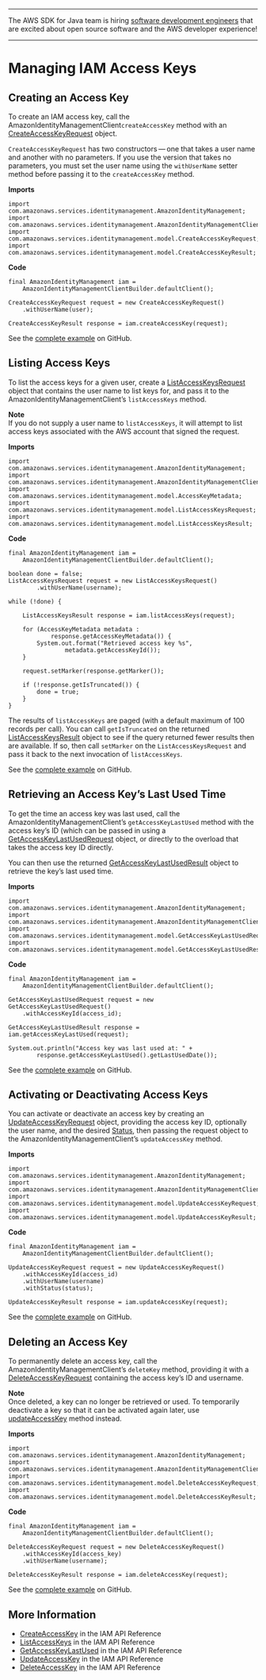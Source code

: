 --------

The AWS SDK for Java team is hiring [software development engineers](https://github.com/aws/aws-sdk-java-v2/issues/3156) that are excited about open source software and the AWS developer experience\!

--------

# Managing IAM Access Keys<a name="examples-iam-access-keys"></a>

## Creating an Access Key<a name="creating-an-access-key"></a>

To create an IAM access key, call the AmazonIdentityManagementClient`createAccessKey` method with an [CreateAccessKeyRequest](https://docs.aws.amazon.com/sdk-for-java/v1/reference/com/amazonaws/services/identitymanagement/model/CreateAccessKeyRequest.html) object\.

 `CreateAccessKeyRequest` has two constructors — one that takes a user name and another with no parameters\. If you use the version that takes no parameters, you must set the user name using the `withUserName` setter method before passing it to the `createAccessKey` method\.

 **Imports** 

```
import com.amazonaws.services.identitymanagement.AmazonIdentityManagement;
import com.amazonaws.services.identitymanagement.AmazonIdentityManagementClientBuilder;
import com.amazonaws.services.identitymanagement.model.CreateAccessKeyRequest;
import com.amazonaws.services.identitymanagement.model.CreateAccessKeyResult;
```

 **Code** 

```
final AmazonIdentityManagement iam =
    AmazonIdentityManagementClientBuilder.defaultClient();

CreateAccessKeyRequest request = new CreateAccessKeyRequest()
    .withUserName(user);

CreateAccessKeyResult response = iam.createAccessKey(request);
```

See the [complete example](https://github.com/awsdocs/aws-doc-sdk-examples/blob/master/java/example_code/iam/src/main/java/aws/example/iam/CreateAccessKey.java) on GitHub\.

## Listing Access Keys<a name="listing-access-keys"></a>

To list the access keys for a given user, create a [ListAccessKeysRequest](https://docs.aws.amazon.com/sdk-for-java/v1/reference/com/amazonaws/services/identitymanagement/model/ListAccessKeysRequest.html) object that contains the user name to list keys for, and pass it to the AmazonIdentityManagementClient’s `listAccessKeys` method\.

**Note**  
If you do not supply a user name to `listAccessKeys`, it will attempt to list access keys associated with the AWS account that signed the request\.

 **Imports** 

```
import com.amazonaws.services.identitymanagement.AmazonIdentityManagement;
import com.amazonaws.services.identitymanagement.AmazonIdentityManagementClientBuilder;
import com.amazonaws.services.identitymanagement.model.AccessKeyMetadata;
import com.amazonaws.services.identitymanagement.model.ListAccessKeysRequest;
import com.amazonaws.services.identitymanagement.model.ListAccessKeysResult;
```

 **Code** 

```
final AmazonIdentityManagement iam =
    AmazonIdentityManagementClientBuilder.defaultClient();

boolean done = false;
ListAccessKeysRequest request = new ListAccessKeysRequest()
        .withUserName(username);

while (!done) {

    ListAccessKeysResult response = iam.listAccessKeys(request);

    for (AccessKeyMetadata metadata :
            response.getAccessKeyMetadata()) {
        System.out.format("Retrieved access key %s",
                metadata.getAccessKeyId());
    }

    request.setMarker(response.getMarker());

    if (!response.getIsTruncated()) {
        done = true;
    }
}
```

The results of `listAccessKeys` are paged \(with a default maximum of 100 records per call\)\. You can call `getIsTruncated` on the returned [ListAccessKeysResult](https://docs.aws.amazon.com/sdk-for-java/v1/reference/com/amazonaws/services/identitymanagement/model/ListAccessKeysResult.html) object to see if the query returned fewer results then are available\. If so, then call `setMarker` on the `ListAccessKeysRequest` and pass it back to the next invocation of `listAccessKeys`\.

See the [complete example](https://github.com/awsdocs/aws-doc-sdk-examples/blob/master/java/example_code/iam/src/main/java/aws/example/iam/ListAccessKeys.java) on GitHub\.

## Retrieving an Access Key’s Last Used Time<a name="retrieving-an-access-key-s-last-used-time"></a>

To get the time an access key was last used, call the AmazonIdentityManagementClient’s `getAccessKeyLastUsed` method with the access key’s ID \(which can be passed in using a [GetAccessKeyLastUsedRequest](https://docs.aws.amazon.com/sdk-for-java/v1/reference/com/amazonaws/services/identitymanagement/model/GetAccessKeyLastUsedRequest.html) object, or directly to the overload that takes the access key ID directly\.

You can then use the returned [GetAccessKeyLastUsedResult](https://docs.aws.amazon.com/sdk-for-java/v1/reference/com/amazonaws/services/identitymanagement/model/GetAccessKeyLastUsedResult.html) object to retrieve the key’s last used time\.

 **Imports** 

```
import com.amazonaws.services.identitymanagement.AmazonIdentityManagement;
import com.amazonaws.services.identitymanagement.AmazonIdentityManagementClientBuilder;
import com.amazonaws.services.identitymanagement.model.GetAccessKeyLastUsedRequest;
import com.amazonaws.services.identitymanagement.model.GetAccessKeyLastUsedResult;
```

 **Code** 

```
final AmazonIdentityManagement iam =
    AmazonIdentityManagementClientBuilder.defaultClient();

GetAccessKeyLastUsedRequest request = new GetAccessKeyLastUsedRequest()
    .withAccessKeyId(access_id);

GetAccessKeyLastUsedResult response = iam.getAccessKeyLastUsed(request);

System.out.println("Access key was last used at: " +
        response.getAccessKeyLastUsed().getLastUsedDate());
```

See the [complete example](https://github.com/awsdocs/aws-doc-sdk-examples/blob/master/java/example_code/iam/src/main/java/aws/example/iam/AccessKeyLastUsed.java) on GitHub\.

## Activating or Deactivating Access Keys<a name="iam-access-keys-update"></a>

You can activate or deactivate an access key by creating an [UpdateAccessKeyRequest](https://docs.aws.amazon.com/sdk-for-java/v1/reference/com/amazonaws/services/identitymanagement/model/UpdateAccessKeyRequest.html) object, providing the access key ID, optionally the user name, and the desired [Status](https://docs.aws.amazon.com/sdk-for-java/v1/reference/com/amazonaws/services/identitymanagement/model/StatusType.html), then passing the request object to the AmazonIdentityManagementClient’s `updateAccessKey` method\.

 **Imports** 

```
import com.amazonaws.services.identitymanagement.AmazonIdentityManagement;
import com.amazonaws.services.identitymanagement.AmazonIdentityManagementClientBuilder;
import com.amazonaws.services.identitymanagement.model.UpdateAccessKeyRequest;
import com.amazonaws.services.identitymanagement.model.UpdateAccessKeyResult;
```

 **Code** 

```
final AmazonIdentityManagement iam =
    AmazonIdentityManagementClientBuilder.defaultClient();

UpdateAccessKeyRequest request = new UpdateAccessKeyRequest()
    .withAccessKeyId(access_id)
    .withUserName(username)
    .withStatus(status);

UpdateAccessKeyResult response = iam.updateAccessKey(request);
```

See the [complete example](https://github.com/awsdocs/aws-doc-sdk-examples/blob/master/java/example_code/iam/src/main/java/aws/example/iam/UpdateAccessKey.java) on GitHub\.

## Deleting an Access Key<a name="deleting-an-access-key"></a>

To permanently delete an access key, call the AmazonIdentityManagementClient’s `deleteKey` method, providing it with a [DeleteAccessKeyRequest](https://docs.aws.amazon.com/sdk-for-java/v1/reference/com/amazonaws/services/identitymanagement/model/DeleteAccessKeyRequest.html) containing the access key’s ID and username\.

**Note**  
Once deleted, a key can no longer be retrieved or used\. To temporarily deactivate a key so that it can be activated again later, use [updateAccessKey](#iam-access-keys-update) method instead\.

 **Imports** 

```
import com.amazonaws.services.identitymanagement.AmazonIdentityManagement;
import com.amazonaws.services.identitymanagement.AmazonIdentityManagementClientBuilder;
import com.amazonaws.services.identitymanagement.model.DeleteAccessKeyRequest;
import com.amazonaws.services.identitymanagement.model.DeleteAccessKeyResult;
```

 **Code** 

```
final AmazonIdentityManagement iam =
    AmazonIdentityManagementClientBuilder.defaultClient();

DeleteAccessKeyRequest request = new DeleteAccessKeyRequest()
    .withAccessKeyId(access_key)
    .withUserName(username);

DeleteAccessKeyResult response = iam.deleteAccessKey(request);
```

See the [complete example](https://github.com/awsdocs/aws-doc-sdk-examples/blob/master/java/example_code/iam/src/main/java/aws/example/iam/DeleteAccessKey.java) on GitHub\.

## More Information<a name="more-information"></a>
+  [CreateAccessKey](http://docs.aws.amazon.com/IAM/latest/APIReference/API_CreateAccessKey.html) in the IAM API Reference
+  [ListAccessKeys](http://docs.aws.amazon.com/IAM/latest/APIReference/API_ListAccessKeys.html) in the IAM API Reference
+  [GetAccessKeyLastUsed](http://docs.aws.amazon.com/IAM/latest/APIReference/API_GetAccessKeyLastUsed.html) in the IAM API Reference
+  [UpdateAccessKey](http://docs.aws.amazon.com/IAM/latest/APIReference/API_UpdateAccessKey.html) in the IAM API Reference
+  [DeleteAccessKey](http://docs.aws.amazon.com/IAM/latest/APIReference/API_DeleteAccessKey.html) in the IAM API Reference